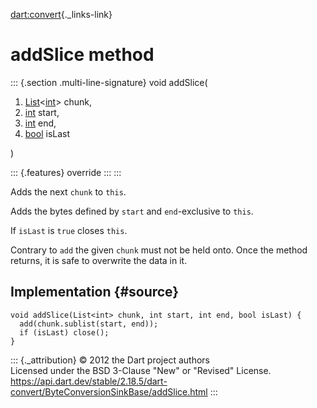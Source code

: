 [dart:convert](../../dart-convert/dart-convert-library){._links-link}

addSlice method
===============

::: {.section .multi-line-signature}
void addSlice(

1.  [List](../../dart-core/list-class)\<[int](../../dart-core/int-class)\>
    chunk,
2.  [int](../../dart-core/int-class) start,
3.  [int](../../dart-core/int-class) end,
4.  [bool](../../dart-core/bool-class) isLast

)

::: {.features}
override
:::
:::

Adds the next `chunk` to `this`.

Adds the bytes defined by `start` and `end`-exclusive to `this`.

If `isLast` is `true` closes `this`.

Contrary to `add` the given `chunk` must not be held onto. Once the
method returns, it is safe to overwrite the data in it.

Implementation {#source}
--------------

``` {.language-dart data-language="dart"}
void addSlice(List<int> chunk, int start, int end, bool isLast) {
  add(chunk.sublist(start, end));
  if (isLast) close();
}
```

::: {._attribution}
© 2012 the Dart project authors\
Licensed under the BSD 3-Clause \"New\" or \"Revised\" License.\
<https://api.dart.dev/stable/2.18.5/dart-convert/ByteConversionSinkBase/addSlice.html>
:::
